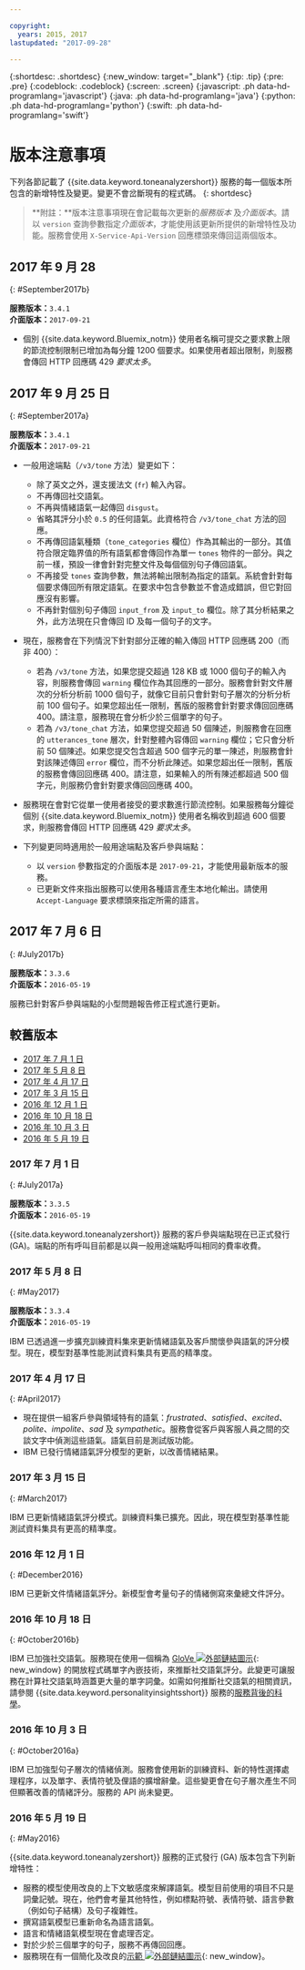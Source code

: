 ```yaml
---

copyright:
  years: 2015, 2017
lastupdated: "2017-09-28"

---
```


{:shortdesc: .shortdesc}
{:new_window: target="_blank"}
{:tip: .tip}
{:pre: .pre}
{:codeblock: .codeblock}
{:screen: .screen}
{:javascript: .ph data-hd-programlang='javascript'}
{:java: .ph data-hd-programlang='java'}
{:python: .ph data-hd-programlang='python'}
{:swift: .ph data-hd-programlang='swift'}

# 版本注意事項

下列各節記載了 {{site.data.keyword.toneanalyzershort}} 服務的每一個版本所包含的新增特性及變更。變更不會岔斷現有的程式碼。
{: shortdesc}

> **附註：**版本注意事項現在會記載每次更新的*服務版本* 及*介面版本*。請以 `version` 查詢參數指定*介面版本*，才能使用該更新所提供的新增特性及功能。服務會使用 `X-Service-Api-Version` 回應標頭來傳回這兩個版本。

## 2017 年 9 月 28
{: #September2017b}

**服務版本：**`3.4.1`<br/> **介面版本：**`2017-09-21`

-   個別 {{site.data.keyword.Bluemix_notm}} 使用者名稱可提交之要求數上限的節流控制限制已增加為每分鐘 1200 個要求。如果使用者超出限制，則服務會傳回 HTTP 回應碼 429 *要求太多*。

## 2017 年 9 月 25 日
{: #September2017a}

**服務版本：**`3.4.1`<br/> **介面版本：**`2017-09-21`

-   一般用途端點（`/v3/tone` 方法）變更如下：

    -   除了英文之外，還支援法文 (`fr`) 輸入內容。
    -   不再傳回社交語氣。
    -   不再與情緒語氣一起傳回 `disgust`。
    -   省略其評分小於 `0.5` 的任何語氣。此資格符合 `/v3/tone_chat` 方法的回應。
    - 不再傳回語氣種類（`tone_categories` 欄位）作為其輸出的一部分。其值符合限定臨界值的所有語氣都會傳回作為單一 `tones` 物件的一部分。與之前一樣，預設一律會針對完整文件及每個個別句子傳回語氣。
    - 不再接受 `tones` 查詢參數，無法將輸出限制為指定的語氣。系統會針對每個要求傳回所有限定語氣。在要求中包含參數並不會造成錯誤，但它對回應沒有影響。
    - 不再針對個別句子傳回 `input_from` 及 `input_to` 欄位。除了其分析結果之外，此方法現在只會傳回 ID 及每一個句子的文字。

-   現在，服務會在下列情況下針對部分正確的輸入傳回 HTTP 回應碼 200（而非 400）：

    -   若為 `/v3/tone` 方法，如果您提交超過 128 KB 或 1000 個句子的輸入內容，則服務會傳回 `warning` 欄位作為其回應的一部分。服務會針對文件層次的分析分析前 1000 個句子，就像它目前只會針對句子層次的分析分析前 100 個句子。如果您超出任一限制，舊版的服務會針對要求傳回回應碼 400。請注意，服務現在會分析少於三個單字的句子。
    -   若為 `/v3/tone_chat` 方法，如果您提交超過 50 個陳述，則服務會在回應的 `utterances_tone` 層次，針對整體內容傳回 `warning` 欄位；它只會分析前 50 個陳述。如果您提交包含超過 500 個字元的單一陳述，則服務會針對該陳述傳回 `error` 欄位，而不分析此陳述。如果您超出任一限制，舊版的服務會傳回回應碼 400。請注意，如果輸入的所有陳述都超過 500 個字元，則服務仍會針對要求傳回回應碼 400。

-   服務現在會對它從單一使用者接受的要求數進行節流控制。如果服務每分鐘從個別 {{site.data.keyword.Bluemix_notm}} 使用者名稱收到超過 600 個要求，則服務會傳回 HTTP 回應碼 429 *要求太多*。

-   下列變更同時適用於一般用途端點及客戶參與端點：

    -   以 `version` 參數指定的介面版本是 `2017-09-21`，才能使用最新版本的服務。
    -   已更新文件來指出服務可以使用各種語言產生本地化輸出。請使用 `Accept-Language` 要求標頭來指定所需的語言。

## 2017 年 7 月 6 日
{: #July2017b}

**服務版本：**`3.3.6`<br/> **介面版本：**`2016-05-19`

服務已針對客戶參與端點的小型問題報告修正程式進行更新。

## 較舊版本

-   [2017 年 7 月 1 日](#July2017a)
-   [2017 年 5 月 8 日](#May2017)
-   [2017 年 4 月 17 日](#April2017)
-   [2017 年 3 月 15 日](#March2017)
-   [2016 年 12 月 1 日](#December2016)
-   [2016 年 10 月 18 日](#October2016b)
-   [2016 年 10 月 3 日](#October2016a)
-   [2016 年 5 月 19 日](#May2016)

### 2017 年 7 月 1 日
{: #July2017a}

**服務版本：**`3.3.5`<br/> **介面版本：**`2016-05-19`

{{site.data.keyword.toneanalyzershort}} 服務的客戶參與端點現在已正式發行 (GA)。端點的所有呼叫目前都是以與一般用途端點呼叫相同的費率收費。

### 2017 年 5 月 8 日
{: #May2017}

**服務版本：**`3.3.4`<br/> **介面版本：**`2016-05-19`

IBM 已透過進一步擴充訓練資料集來更新情緒語氣及客戶關懷參與語氣的評分模型。現在，模型對基準性能測試資料集具有更高的精準度。

### 2017 年 4 月 17 日
{: #April2017}

-   現在提供一組客戶參與領域特有的語氣：*frustrated*、*satisfied*、*excited*、*polite*、*impolite*、*sad* 及 *sympathetic*。服務會從客戶與客服人員之間的交談文字中偵測這些語氣。語氣目前是測試版功能。
-   IBM 已發行情緒語氣評分模型的更新，以改善情緒結果。

### 2017 年 3 月 15 日
{: #March2017}

IBM 已更新情緒語氣評分模式。訓練資料集已擴充。因此，現在模型對基準性能測試資料集具有更高的精準度。

### 2016 年 12 月 1 日
{: #December2016}

IBM 已更新文件情緒語氣評分。新模型會考量句子的情緒側寫來彙總文件評分。

### 2016 年 10 月 18 日
{: #October2016b}

IBM 已加強社交語氣。服務現在使用一個稱為 [GloVe ![外部鏈結圖示](../../icons/launch-glyph.svg "外部鏈結圖示")](http://nlp.stanford.edu/projects/glove/){: new_window} 的開放程式碼單字內嵌技術，來推斷社交語氣評分。此變更可讓服務在計算社交語氣時涵蓋更大量的單字詞彙。如需如何推斷社交語氣的相關資訊，請參閱 {{site.data.keyword.personalityinsightsshort}} 服務的[服務背後的科學](http://www.ibm.com/watson/developercloud/doc/personality-insights/science.html)。

### 2016 年 10 月 3 日
{: #October2016a}

IBM 已加強型句子層次的情緒偵測。服務會使用新的訓練資料、新的特性選擇處理程序，以及單字、表情符號及俚語的擴增辭彙。這些變更會在句子層次產生不同但顯著改善的情緒評分。服務的 API 尚未變更。

### 2016 年 5 月 19 日
{: #May2016}

{{site.data.keyword.toneanalyzershort}} 服務的正式發行 (GA) 版本包含下列新增特性：

-   服務的模型使用改良的上下文敏感度來解譯語氣。模型目前使用的項目不只是詞彙記號。現在，他們會考量其他特性，例如標點符號、表情符號、語言參數（例如句子結構）及句子複雜性。
-   撰寫語氣模型已重新命名為語言語氣。
-   語言和情緒語氣模型現在會處理否定。
-   對於少於三個單字的句子，服務不再傳回回應。
-   服務現在有一個簡化及改良的[示範 ![外部鏈結圖示](../../icons/launch-glyph.svg "外部鏈結圖示")](https://tone-analyzer-demo.mybluemix.net){: new_window}。
